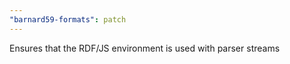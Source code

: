```yaml
---
"barnard59-formats": patch
---
```


Ensures that the RDF/JS environment is used with parser streams
